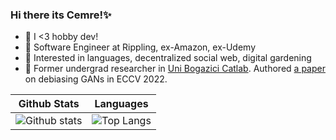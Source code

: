 ### Hi there its Cemre!✨

- 🍄 I <3 hobby dev!
- 🌱 Software Engineer at Rippling, ex-Amazon, ex-Udemy
- 🔮 Interested in languages, decentralized social web, digital gardening
- 🔭 Former undergrad researcher in [Uni Bogazici Catlab](https://catlab-team.github.io/). Authored [a paper](https://arxiv.org/abs/2202.06240) on debiasing GANs in ECCV 2022.

| **Github Stats**                                                                                                                                              | **Languages**                                                                                                                                         |
| ------------------------------------------------------------------------------------------------------------------------------------------------------- | ----------------------------------------------------------------------------------------------------------------------------------------------------- |
| ![Github stats](https://github-readme-stats.vercel.app/api?username=cemreefe&show_icons=true) | ![Top Langs](https://github-readme-stats.vercel.app/api/top-langs/?username=cemreefe&hide=html,css,jupyter%20notebook&layout=compact) |
